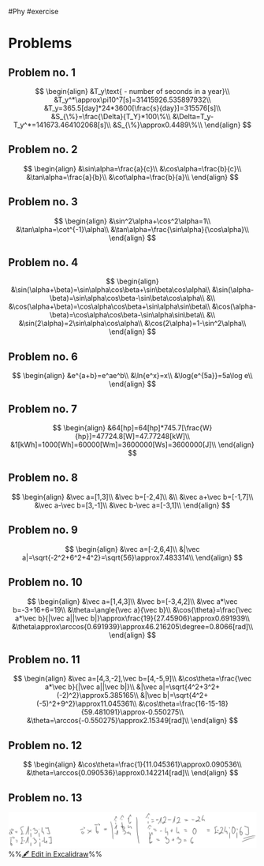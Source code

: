 #Phy #exercise 

# Problems
## Problem no. 1
$$
\begin{align}
	&T_y\text{ - number of seconds in a year}\\
	&T_y^*\approx\pi10^7[s]=31415926.535897932\\
	&T_y=365.5[day]*24*3600[\frac{s}{day}]=315576[s]\\
	&S_{\%}=\frac{\Delta}{T_Y}*100\%\\
	&\Delta=T_y-T_y^*=141673.464102068[s]\\
	&S_{\%}\approx0.4489\%\\
\end{align}
$$

## Problem no. 2
$$
\begin{align}
	&\sin\alpha=\frac{a}{c}\\
	&\cos\alpha=\frac{b}{c}\\
	&\tan\alpha=\frac{a}{b}\\
	&\cot\alpha=\frac{b}{a}\\
\end{align}
$$

## Problem no. 3
$$
\begin{align}
	&\sin^2\alpha+\cos^2\alpha=1\\
	&\tan\alpha=\cot^{-1}\alpha\\
	&\tan\alpha=\frac{\sin\alpha}{\cos\alpha}\\
\end{align}
$$

## Problem no. 4
$$
\begin{align}
	&\sin(\alpha+\beta)=\sin\alpha\cos\beta+\sin\beta\cos\alpha\\
	&\sin(\alpha-\beta)=\sin\alpha\cos\beta-\sin\beta\cos\alpha\\
	&\\
	&\cos(\alpha+\beta)=\cos\alpha\cos\beta+\sin\alpha\sin\beta\\
	&\cos(\alpha-\beta)=\cos\alpha\cos\beta-\sin\alpha\sin\beta\\
	&\\
	&\sin(2\alpha)=2\sin\alpha\cos\alpha\\
	&\cos(2\alpha)=1-\sin^2\alpha\\
\end{align}
$$

## Problem no. 6
$$
\begin{align}
	&e^{a+b}=e^ae^b\\
	&\ln{e^x}=x\\
	&\log{e^{5a}}=5a\log e\\
\end{align}
$$

## Problem no. 7
$$
\begin{align}
	&64[hp]=64[hp]*745.7[\frac{W}{hp}]=47724.8[W]=47.77248[kW]\\
	&1[kWh]=1000[Wh]=60000[Wm]=3600000[Ws]=3600000[J]\\
\end{align}
$$

## Problem no.  8
$$
\begin{align}
	&\vec a=[1,3]\\
	&\vec b=[-2,4]\\
	&\\
	&\vec a+\vec b=[-1,7]\\
	&\vec a-\vec b=[3,-1]\\
	&\vec b-\vec a=[-3,1]\\
\end{align}
$$

## Problem no. 9
$$
\begin{align}
	&\vec a=[-2,6,4]\\
	&|\vec a|=\sqrt{-2^2+6^2+4^2}=\sqrt{56}\approx7.483314\\
\end{align}
$$

## Problem no. 10
$$
\begin{align}
	&\vec a=[1,4,3]\\
	&\vec b=[-3,4,2]\\
	&\vec a*\vec b=-3+16+6=19\\
	&\theta=\angle{\vec a}{\vec b}\\
	&\cos{\theta}=\frac{\vec a*\vec b}{|\vec a||\vec b|}\approx\frac{19}{27.45906}\approx0.691939\\
	&\theta\approx\arccos{0.691939}\approx46.216205\degree=0.8066[rad]\\
\end{align}
$$

## Problem no. 11
$$
\begin{align}
	&\vec a=[4,3,-2],\vec b=[4,-5,9]\\
	&\cos\theta=\frac{\vec a*\vec b}{|\vec a||\vec b|}\\
	&|\vec a|=\sqrt{4^2+3^2+(-2)^2}\approx5.385165\\
	&|\vec b|=\sqrt{4^2+(-5)^2+9^2}\approx11.045361\\
	&\cos\theta=\frac{16-15-18}{59.481091}\approx-0.550275\\
	&\theta=\arccos{-0.550275}\approx2.15349[rad]\\
\end{align}
$$

## Problem no. 12
$$
\begin{align}
	&\cos\theta=\frac{1}{11.045361}\approx0.090536\\
	&\theta=\arccos{0.090536}\approx0.142214[rad]\\
\end{align}
$$

## Problem no. 13
![](attachments/Exercise%201%208.03.2024%202024-03-10%2019.19.57.excalidraw.svg)
%%[🖋 Edit in Excalidraw](attachments/Exercise%201%208.03.2024%202024-03-10%2019.19.57.excalidraw.md)%%